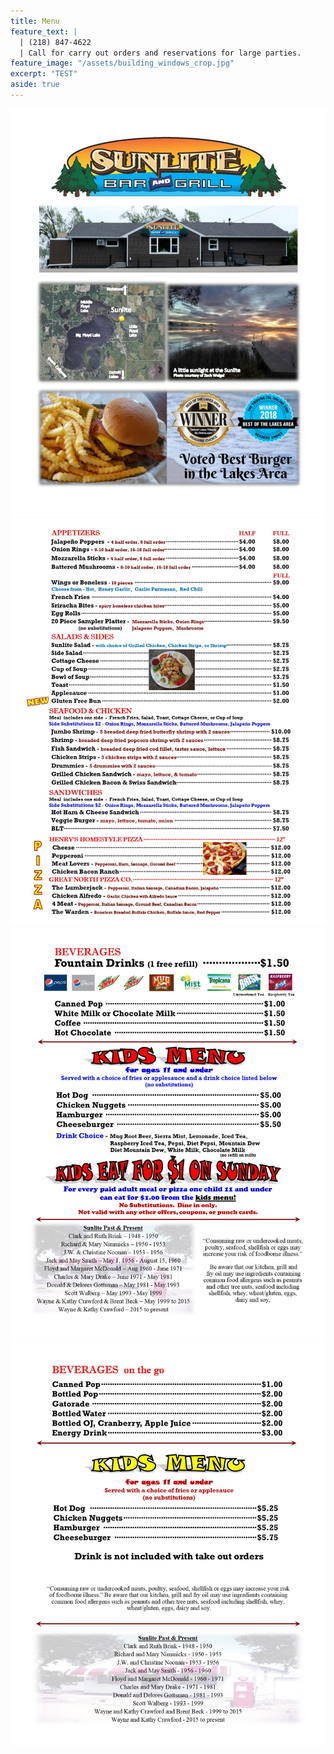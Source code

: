 ```yaml
---
title: Menu
feature_text: |
  | (218) 847-4622
  | Call for carry out orders and reservations for large parties.
feature_image: "/assets/building_windows_crop.jpg"
excerpt: "TEST"
aside: true
---
```



<img src="\assets\menupage1.jpg">
<img src="\assets\menupage2.jpg">
<img src="\assets\menupage3.jpg">
<img src="\assets\menupage4.jpg">


